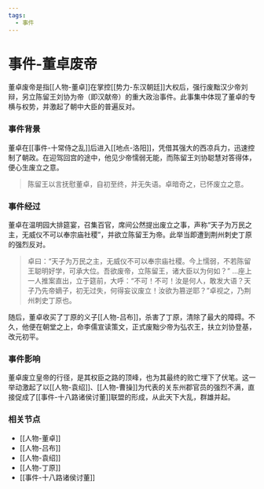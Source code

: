```yaml
---
tags:
  - 事件
---
```

# 事件-董卓废帝

董卓废帝是指[[人物-董卓]]在掌控[[势力-东汉朝廷]]大权后，强行废黜汉少帝刘辩，另立陈留王刘协为帝（即汉献帝）的重大政治事件。此事集中体现了董卓的专横与权势，并激起了朝中大臣的普遍反对。

### 事件背景

董卓在[[事件-十常侍之乱]]后进入[[地点-洛阳]]，凭借其强大的西凉兵力，迅速控制了朝政。在迎驾回宫的途中，他见少帝懦弱无能，而陈留王刘协聪慧对答得体，便心生废立之意。

> 陈留王以言抚慰董卓，自初至终，并无失语。卓暗奇之，已怀废立之意。

### 事件经过

董卓在温明园大排筵宴，召集百官，席间公然提出废立之事，声称“天子为万民之主，无威仪不可以奉宗庙社稷”，并欲立陈留王为帝。此举当即遭到荆州刺史丁原的强烈反对。

> 卓曰：“天子为万民之主，无威仪不可以奉宗庙社稷。今上懦弱，不若陈留王聪明好学，可承大位。吾欲废帝，立陈留王，诸大臣以为何如？”
> ...座上一人推案直出，立于筵前，大呼：“不可！不可！汝是何人，敢发大语？天子乃先帝嫡子，初无过失，何得妄议废立！汝欲为篡逆耶？”卓视之，乃荆州刺史丁原也。

随后，董卓收买了丁原的义子[[人物-吕布]]，杀害了丁原，清除了最大的障碍。不久，他便在朝堂之上，命李儒宣读策文，正式废黜少帝为弘农王，扶立刘协登基，改元初平。

### 事件影响

董卓废立皇帝的行径，是其权臣之路的顶峰，也为其最终的败亡埋下了伏笔。这一举动激起了以[[人物-袁绍]]、[[人物-曹操]]为代表的关东州郡官员的强烈不满，直接促成了[[事件-十八路诸侯讨董]]联盟的形成，从此天下大乱，群雄并起。

### 相关节点
- [[人物-董卓]]
- [[人物-吕布]]
- [[人物-袁绍]]
- [[人物-丁原]]
- [[事件-十八路诸侯讨董]]
